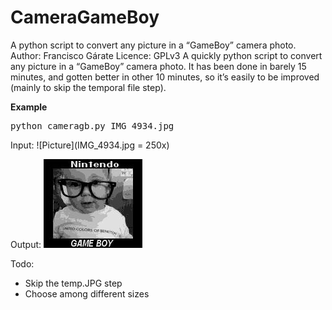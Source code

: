 # CameraGameBoy
A python script to convert any picture in a “GameBoy” camera photo.
Author: Francisco Gárate
Licence: GPLv3
A quickly python script to convert any picture in a “GameBoy” camera photo.
It has been done in barely 15 minutes, and gotten better in other 10 minutes, so it’s easily to be improved (mainly to skip the temporal file  step).

**Example**
<pre>
python cameragb.py IMG_4934.jpg
</pre>

Input:
![Picture](IMG_4934.jpg = 250x)

Output:
![Picture](GAMEBOYER.jpg)

Todo:
- Skip the temp.JPG step
- Choose among different sizes
